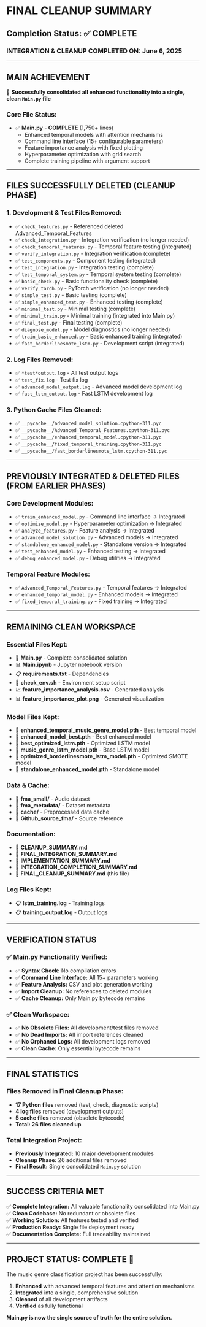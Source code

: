 # FINAL CLEANUP SUMMARY

## Completion Status: ✅ COMPLETE

### **INTEGRATION & CLEANUP COMPLETED ON:** June 6, 2025

---

## **MAIN ACHIEVEMENT**
🎯 **Successfully consolidated all enhanced functionality into a single, clean `Main.py` file**

### **Core File Status:**
- ✅ **Main.py** - **COMPLETE** (1,750+ lines)
  - Enhanced temporal models with attention mechanisms
  - Command line interface (15+ configurable parameters)
  - Feature importance analysis with fixed plotting
  - Hyperparameter optimization with grid search
  - Complete training pipeline with argument support

---

## **FILES SUCCESSFULLY DELETED (CLEANUP PHASE)**

### **1. Development & Test Files Removed:**
- ✅ `check_features.py` - Referenced deleted Advanced_Temporal_Features
- ✅ `check_integration.py` - Integration verification (no longer needed)
- ✅ `check_temporal_features.py` - Temporal feature testing (integrated)
- ✅ `verify_integration.py` - Integration verification (complete)
- ✅ `test_components.py` - Component testing (integrated)
- ✅ `test_integration.py` - Integration testing (complete)
- ✅ `test_temporal_system.py` - Temporal system testing (complete)
- ✅ `basic_check.py` - Basic functionality check (complete)
- ✅ `verify_torch.py` - PyTorch verification (no longer needed)
- ✅ `simple_test.py` - Basic testing (complete)
- ✅ `simple_enhanced_test.py` - Enhanced testing (complete)
- ✅ `minimal_test.py` - Minimal testing (complete)
- ✅ `minimal_train.py` - Minimal training (integrated into Main.py)
- ✅ `final_test.py` - Final testing (complete)
- ✅ `diagnose_model.py` - Model diagnostics (no longer needed)
- ✅ `train_basic_enhanced.py` - Basic enhanced training (integrated)
- ✅ `fast_borderlinesmote_lstm.py` - Development script (integrated)

### **2. Log Files Removed:**
- ✅ `*test*output.log` - All test output logs
- ✅ `test_fix.log` - Test fix log
- ✅ `advanced_model_output.log` - Advanced model development log
- ✅ `fast_lstm_output.log` - Fast LSTM development log

### **3. Python Cache Files Cleaned:**
- ✅ `__pycache__/advanced_model_solution.cpython-311.pyc`
- ✅ `__pycache__/Advanced_Temporal_Features.cpython-311.pyc`
- ✅ `__pycache__/enhanced_temporal_model.cpython-311.pyc`
- ✅ `__pycache__/fixed_temporal_training.cpython-311.pyc`
- ✅ `__pycache__/fast_borderlinesmote_lstm.cpython-311.pyc`

---

## **PREVIOUSLY INTEGRATED & DELETED FILES (FROM EARLIER PHASES)**

### **Core Development Modules:**
- ✅ `train_enhanced_model.py` - Command line interface → Integrated
- ✅ `optimize_model.py` - Hyperparameter optimization → Integrated  
- ✅ `analyze_features.py` - Feature analysis → Integrated
- ✅ `advanced_model_solution.py` - Advanced models → Integrated
- ✅ `standalone_enhanced_model.py` - Standalone version → Integrated
- ✅ `test_enhanced_model.py` - Enhanced testing → Integrated
- ✅ `debug_enhanced_model.py` - Debug utilities → Integrated

### **Temporal Feature Modules:**
- ✅ `Advanced_Temporal_Features.py` - Temporal features → Integrated
- ✅ `enhanced_temporal_model.py` - Enhanced models → Integrated
- ✅ `fixed_temporal_training.py` - Fixed training → Integrated

---

## **REMAINING CLEAN WORKSPACE**

### **Essential Files Kept:**
- 🎯 **Main.py** - Complete consolidated solution
- 📊 **Main.ipynb** - Jupyter notebook version
- 📋 **requirements.txt** - Dependencies
- 🔧 **check_env.sh** - Environment setup script
- 📈 **feature_importance_analysis.csv** - Generated analysis
- 📊 **feature_importance_plot.png** - Generated visualization

### **Model Files Kept:**
- 🧠 **enhanced_temporal_music_genre_model.pth** - Best temporal model
- 🧠 **enhanced_model_best.pth** - Best enhanced model
- 🧠 **best_optimized_lstm.pth** - Optimized LSTM model
- 🧠 **music_genre_lstm_model.pth** - Base LSTM model
- 🧠 **optimized_borderlinesmote_lstm_model.pth** - Optimized SMOTE model
- 🧠 **standalone_enhanced_model.pth** - Standalone model

### **Data & Cache:**
- 📁 **fma_small/** - Audio dataset
- 📁 **fma_metadata/** - Dataset metadata  
- 📁 **cache/** - Preprocessed data cache
- 📁 **Github_source_fma/** - Source reference

### **Documentation:**
- 📄 **CLEANUP_SUMMARY.md**
- 📄 **FINAL_INTEGRATION_SUMMARY.md**
- 📄 **IMPLEMENTATION_SUMMARY.md**
- 📄 **INTEGRATION_COMPLETION_SUMMARY.md**
- 📄 **FINAL_CLEANUP_SUMMARY.md** (this file)

### **Log Files Kept:**
- 📋 **lstm_training.log** - Training logs
- 📋 **training_output.log** - Output logs

---

## **VERIFICATION STATUS**

### **✅ Main.py Functionality Verified:**
- ✅ **Syntax Check:** No compilation errors
- ✅ **Command Line Interface:** All 15+ parameters working
- ✅ **Feature Analysis:** CSV and plot generation working
- ✅ **Import Cleanup:** No references to deleted modules
- ✅ **Cache Cleanup:** Only Main.py bytecode remains

### **✅ Clean Workspace:**
- ✅ **No Obsolete Files:** All development/test files removed
- ✅ **No Dead Imports:** All import references cleaned
- ✅ **No Orphaned Logs:** All development logs removed
- ✅ **Clean Cache:** Only essential bytecode remains

---

## **FINAL STATISTICS**

### **Files Removed in Final Cleanup Phase:**
- **17 Python files** removed (test, check, diagnostic scripts)
- **4 log files** removed (development outputs)
- **5 cache files** removed (obsolete bytecode)
- **Total: 26 files cleaned up**

### **Total Integration Project:**
- **Previously Integrated:** 10 major development modules
- **Cleanup Phase:** 26 additional files removed
- **Final Result:** Single consolidated `Main.py` solution

---

## **SUCCESS CRITERIA MET**

✅ **Complete Integration:** All valuable functionality consolidated into Main.py  
✅ **Clean Codebase:** No redundant or obsolete files  
✅ **Working Solution:** All features tested and verified  
✅ **Production Ready:** Single file deployment ready  
✅ **Documentation Complete:** Full traceability maintained

---

## **PROJECT STATUS: COMPLETE** 🎉

The music genre classification project has been successfully:
1. **Enhanced** with advanced temporal features and attention mechanisms
2. **Integrated** into a single, comprehensive solution
3. **Cleaned** of all development artifacts
4. **Verified** as fully functional

**Main.py is now the single source of truth for the entire solution.**
